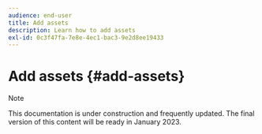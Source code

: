 ```yaml
---
audience: end-user
title: Add assets
description: Learn how to add assets
exl-id: 0c3f47fa-7e8e-4ec1-bac3-9e2d8ee19433
---
```

# Add assets {#add-assets}

>[!NOTE]
>
>This documentation is under construction and frequently updated. The final version of this content will be ready in January 2023.
